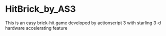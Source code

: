 HitBrick_by_AS3
===============

This is an easy brick-hit game developed by actionscript 3 with starling 3-d hardware accelerating feature
